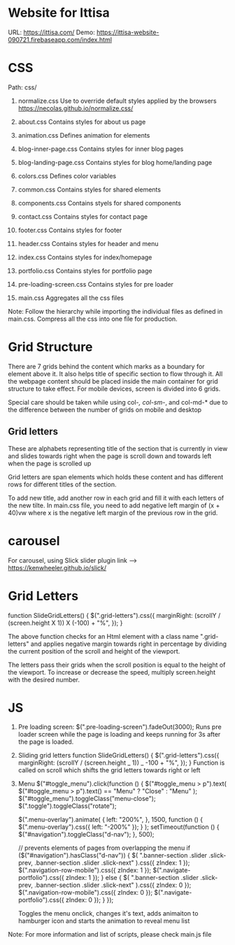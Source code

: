 # Website for Ittisa

URL: https://ittisa.com/
Demo: https://ittisa-website-090721.firebaseapp.com/index.html

# CSS

Path: css/

1. normalize.css
   Use to override default styles applied by the browsers
   https://necolas.github.io/normalize.css/

2. about.css
   Contains styles for about us page

3. animation.css
   Defines animation for elements

4. blog-inner-page.css
   Contains styles for inner blog pages

5. blog-landing-page.css
   Contains styles for blog home/landing page

6. colors.css
   Defines color variables

7. common.css
   Contains styles for shared elements

8. components.css
   Contains styels for shared components

9. contact.css
   Contains styles for contact page

10. footer.css
    Contains styles for footer

11. header.css
    Contains styles for header and menu

12. index.css
    Contains styles for index/homepage

13. portfolio.css
    Contains styles for portfolio page

14. pre-loading-screen.css
    Contains styles for pre loader

15. main.css
    Aggregates all the css files

Note: Follow the hierarchy while importing the individual files as defined in main.css. Compress all the css into one file for production.

# Grid Structure

There are 7 grids behind the content which marks as a boundary for element above it. It also helps title of specific section to flow through it. All the webpage content should be placed inside the main container for grid structure to take effect. For mobile devices, screen is divided into 6 grids.

Special care should be taken while using col-_, col-sm-_, and col-md-\* due to the difference between the number of grids on mobile and desktop

## Grid letters

These are alphabets representing title of the section that is currently in view and slides towards right when the page is scroll down and towards left when the page is scrolled up

Grid letters are span elements which holds these content and has different rows for different titles of the section.

To add new title, add another row in each grid and fill it with each letters of the new tilte. In main.css file, you need to add negative left margin of (x + 40)vw where x is the negative left margin of the previous row in the grid.

# carousel

For carousel, using Slick slider plugin
link --> https://kenwheeler.github.io/slick/

# Grid Letters

function SlideGridLetters() {
$(".grid-letters").css({
marginRight: (scrollY / (screen.height X 1)) X (-100) + "%",
});
}

The above function checks for an Html element with a class name ".grid-letters" and applies negative margin towards right in percentage by dividing the current position of the scroll and height of the viewport.

The letters pass their grids when the scroll position is equal to the height of the viewport. To increase or decrease the speed, multiply screen.height with the desired number.

# JS

1.  Pre loading screen:
    $(".pre-loading-screen").fadeOut(3000);
    Runs pre loader screen while the page is loading and keeps running for 3s after the page is loaded.

2.  Sliding grid letters
    function SlideGridLetters() {
    $(".grid-letters").css({
    marginRight: (scrollY / (screen.height _ 1)) _ -100 + "%",
    });
    }
    Function is called on scroll which shifts the grid letters towards right or left

3.  Menu
    $("#toggle_menu").click(function () {
   $("#toggle_menu > p").text(
    $("#toggle_menu > p").text() == "Menu" ? "Close" : "Menu"
   );
   $("#toggle_menu").toggleClass("menu-close");
    $(".toggle").toggleClass("rotate");

    $(".menu-overlay").animate(
   {
   left: "200%",
   },
   1500,
   function () {
   $(".menu-overlay").css({ left: "-200%" });
    }
    );
    setTimeout(function () {
    $("#navigation").toggleClass("d-nav");
    }, 500);

    // prevents elements of pages from overlapping the menu
    if ($("#navigation").hasClass("d-nav")) {
   $(
    ".banner-section .slider .slick-prev, .banner-section .slider .slick-next"
    ).css({ zIndex: 1 });
    $(".navigation-row-mobile").css({ zIndex: 1 });
   $(".navigate-portfolio").css({ zIndex: 1 });
    } else {
    $(
   ".banner-section .slider .slick-prev, .banner-section .slider .slick-next"
   ).css({ zIndex: 0 });
   $(".navigation-row-mobile").css({ zIndex: 0 });
    $(".navigate-portfolio").css({ zIndex: 0 });
    }
    });

    Toggles the menu onclick, changes it's text, adds animaiton to hamburger icon and starts the animation to reveal menu list

Note: For more information and list of scripts, please check main.js file
